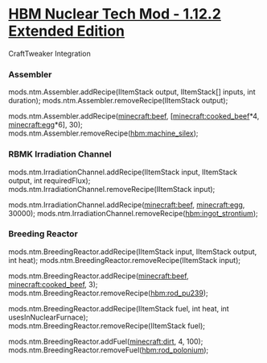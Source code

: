 # <u>**HBM Nuclear Tech Mod - 1.12.2 Extended Edition**</u>

CraftTweaker Integration

### **Assembler**

mods.ntm.Assembler.addRecipe(IItemStack output, IItemStack[] inputs, int duration);
mods.ntm.Assembler.removeRecipe(IItemStack output);

mods.ntm.Assembler.addRecipe(<minecraft:beef>, [<minecraft:cooked_beef>*4, <minecraft:egg>*6], 30);
mods.ntm.Assembler.removeRecipe(<hbm:machine_silex>);


### **RBMK Irradiation Channel**

mods.ntm.IrradiationChannel.addRecipe(IItemStack input, IItemStack output, int requiredFlux);
mods.ntm.IrradiationChannel.removeRecipe(IItemStack input);

mods.ntm.IrradiationChannel.addRecipe(<minecraft:beef>, <minecraft:egg>, 30000);
mods.ntm.IrradiationChannel.removeRecipe(<hbm:ingot_strontium>);


### **Breeding Reactor**

mods.ntm.BreedingReactor.addRecipe(IItemStack input, IItemStack output, int heat);
mods.ntm.BreedingReactor.removeRecipe(IItemStack input);

mods.ntm.BreedingReactor.addRecipe(<minecraft:beef>, <minecraft:cooked_beef>, 3);
mods.ntm.BreedingReactor.removeRecipe(<hbm:rod_pu239>);


mods.ntm.BreedingReactor.addRecipe(IItemStack fuel, int heat, int usesInNuclearFurnace);
mods.ntm.BreedingReactor.removeRecipe(IItemStack fuel);

mods.ntm.BreedingReactor.addFuel(<minecraft:dirt>, 4, 100);
mods.ntm.BreedingReactor.removeFuel(<hbm:rod_polonium>);

